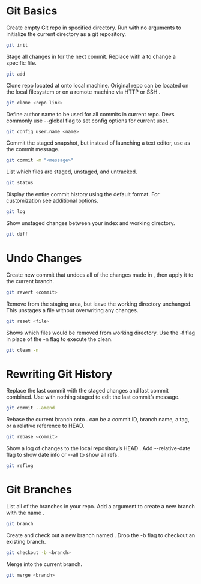 # Git Basics

Create empty Git repo in specified directory. Run with no arguments to initialize the current directory as a git repository.

```bash
git init
```

Stage all changes in for the next commit. Replace with a to change a specific file.

```bash
git add
```

Clone repo located at onto local machine. Original repo can be located on the local filesystem or on a remote machine via HTTP or SSH .

```bash
git clone <repo link>
```

Define author name to be used for all commits in current repo. Devs commonly use --global flag to set config options for current user.

```bash
git config user.name <name>
```

Commit the staged snapshot, but instead of launching a text editor, use as the commit message.

```bash
git commit -m "<message>"
```

List which files are staged, unstaged, and untracked.

```bash
git status
```

Display the entire commit history using the default format. For customization see additional options.

```bash
git log
```

Show unstaged changes between your index and working directory.

```bash
git diff
```

# Undo Changes

Create new commit that undoes all of the changes made in , then apply it to the current branch.

```bash
git revert <commit>
```

Remove from the staging area, but leave the working directory unchanged. This unstages a file without overwriting any changes.

```bash
git reset <file>
```

Shows which files would be removed from working directory. Use the -f flag in place of the -n flag to execute the clean.

```bash
git clean -n
```

# Rewriting Git History

Replace the last commit with the staged changes and last commit combined. Use with nothing staged to edit the last commit’s message.

```bash
git commit --amend
```

Rebase the current branch onto . can be a commit ID, branch name, a tag, or a relative reference to HEAD.

```bash
git rebase <commit>
```

Show a log of changes to the local repository’s HEAD . Add --relative-date flag to show date info or --all to show all refs.

```bash
git reflog
```

# Git Branches

List all of the branches in your repo. Add a argument to create a new branch with the name .

```bash
git branch
```

Create and check out a new branch named . Drop the -b flag to checkout an existing branch.

```bash
git checkout -b <branch>
```

Merge into the current branch.

```bash
git merge <branch>
```



